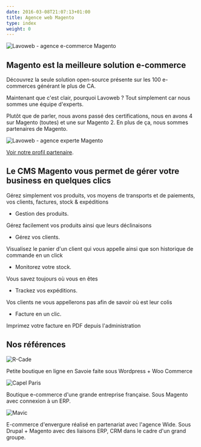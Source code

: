 ```yaml
---
date: 2016-03-08T21:07:13+01:00
title: Agence web Magento
type: index
weight: 0
---
```

![Lavoweb - agence e-commerce Magento](/images/referencement_magento_grand.png)

## Magento est la meilleure solution e-commerce

Découvrez la seule solution open-source présente sur les 100 e-commerces générant le plus de CA.

Maintenant que c'est clair, pourquoi Lavoweb ? Tout simplement car nous sommes une équipe d'experts.

Plutôt que de parler, nous avons passé des certifications, nous en avons 4 sur Magento (toutes)
et une sur Magento 2. En plus de ça, nous sommes partenaires de Magento.

![Lavoweb - agence experte Magento](/images/certifications.png)

[Voir notre profil partenaire](https://partners.magento.com/portal/details/partner/id/1987/).

## Le CMS Magento vous permet de gérer votre business en quelques clics

Gérez simplement vos produits, vos moyens de transports et de paiements, vos clients, factures, stock & expéditions

- Gestion des produits. 

Gérez facilement vos produits ainsi que leurs déclinaisons

- Gérez vos clients. 

Visualisez le panier d'un client qui vous appelle ainsi que son historique de commande en un click

- Monitorez votre stock. 

Vous savez toujours où vous en êtes

- Trackez vos expéditions. 

Vos clients ne vous appellerons pas afin de savoir où est leur colis

- Facture en un clic. 

Imprimez votre facture en PDF depuis l'administration


## Nos références

![R-Cade](/images/reference/logo-rcade.jpg)

Petite boutique en ligne en Savoie faite sous Wordpress + Woo Commerce

![Capel Paris](/images/reference/capelstore.jpg)

Boutique e-commerce d'une grande entreprise française. 
Sous Magento avec connexion à un ERP.

![Mavic](/images/reference/mavic.svg)

E-commerce d'envergure réalisé en partenariat avec l'agence Wide.
Sous Drupal + Magento avec des liaisons ERP, CRM dans le cadre d'un grand groupe.